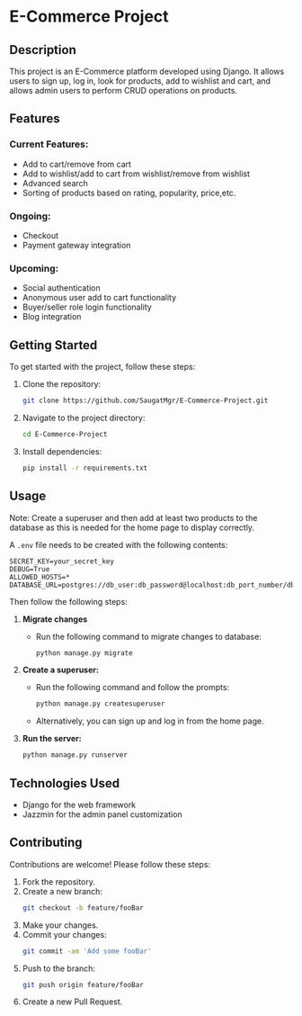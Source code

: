# E-Commerce Project

## Description
This project is an E-Commerce platform developed using Django. It allows users to sign up, log in, look for products, add to wishlist and cart, and allows admin users to perform CRUD operations on products.

## Features

### Current Features:
- Add to cart/remove from cart
- Add to wishlist/add to cart from wishlist/remove from wishlist
- Advanced search
- Sorting of products based on rating, popularity, price,etc.

### Ongoing:
- Checkout
- Payment gateway integration

### Upcoming:
- Social authentication
- Anonymous user add to cart functionality
- Buyer/seller role login functionality
- Blog integration

## Getting Started

To get started with the project, follow these steps:

1. Clone the repository:
    ```bash
    git clone https://github.com/SaugatMgr/E-Commerce-Project.git
    ```
2. Navigate to the project directory:
    ```bash
    cd E-Commerce-Project
    ```
3. Install dependencies:
    ```bash
    pip install -r requirements.txt
    ```

## Usage
Note: Create a superuser and then add at least two products to the database as this is needed for the home page to display correctly.

A `.env` file needs to be created with the following contents:
```env
SECRET_KEY=your_secret_key
DEBUG=True
ALLOWED_HOSTS=*
DATABASE_URL=postgres://db_user:db_password@localhost:db_port_number/db_name
```

Then follow the following steps:
1. **Migrate changes**
   - Run the following command to migrate changes to database:
      ```bash
      python manage.py migrate
      ```
2. **Create a superuser:**
    - Run the following command and follow the prompts:
        ```bash
        python manage.py createsuperuser
        ```
    - Alternatively, you can sign up and log in from the home page.

3. **Run the server:**
    ```bash
    python manage.py runserver
    ```

## Technologies Used

- Django for the web framework
- Jazzmin for the admin panel customization

## Contributing

Contributions are welcome! Please follow these steps:

1. Fork the repository.
2. Create a new branch:
    ```bash
    git checkout -b feature/fooBar
    ```
3. Make your changes.
4. Commit your changes:
    ```bash
    git commit -am 'Add some fooBar'
    ```
5. Push to the branch:
    ```bash
    git push origin feature/fooBar
    ```
6. Create a new Pull Request.
